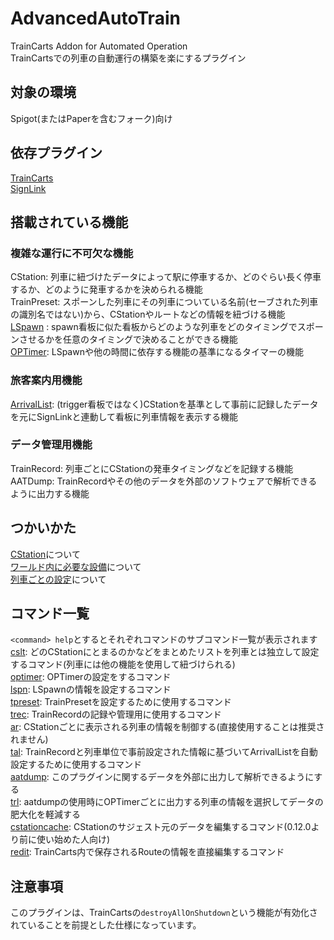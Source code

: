 # AdvancedAutoTrain
TrainCarts Addon for Automated Operation  
TrainCartsでの列車の自動運行の構築を楽にするプラグイン

## 対象の環境
Spigot(またはPaperを含むフォーク)向け

## 依存プラグイン
[TrainCarts](https://modrinth.com/plugin/traincarts)  
[SignLink](https://www.spigotmc.org/resources/signlink.39593/)

## 搭載されている機能
### 複雑な運行に不可欠な機能
CStation: 列車に紐づけたデータによって駅に停車するか、どのぐらい長く停車するか、どのように発車するかを決められる機能  
TrainPreset: スポーンした列車にその列車についている名前(セーブされた列車の識別名ではない)から、CStationやルートなどの情報を紐づける機能  
[LSpawn](docs/LSpawn.md) : spawn看板に似た看板からどのような列車をどのタイミングでスポーンさせるかを任意のタイミングで決めることができる機能  
[OPTimer](docs/OPTimer.md): LSpawnや他の時間に依存する機能の基準になるタイマーの機能

### 旅客案内用機能
[ArrivalList](docs/ArrivalList.md): (trigger看板ではなく)CStationを基準として事前に記録したデータを元にSignLinkと連動して看板に列車情報を表示する機能

### データ管理用機能
TrainRecord: 列車ごとにCStationの発車タイミングなどを記録する機能  
AATDump: TrainRecordやその他のデータを外部のソフトウェアで解析できるように出力する機能

## つかいかた
[CStation](docs/CStation.md)について  
[ワールド内に必要な設備](docs/SettingInWorld.md)について  
[列車ごとの設定](docs/Train.md)について  

## コマンド一覧
`<command> help`とするとそれぞれコマンドのサブコマンド一覧が表示されます  
[cslt](docs/commands/cslt.md): どのCStationにとまるのかなどをまとめたリストを列車とは独立して設定するコマンド(列車には他の機能を使用して紐づけられる)    
[optimer](docs/commands/optimer.md): OPTimerの設定をするコマンド     
[lspn](docs/commands/lspn.md): LSpawnの情報を設定するコマンド  
[tpreset](docs/commands/tpreset.md): TrainPresetを設定するために使用するコマンド    
[trec](docs/commands/trec.md): TrainRecordの記録や管理用に使用するコマンド   
[ar](docs/commands/ar.md): CStationごとに表示される列車の情報を制御する(直接使用することは推奨されません)  
[tal](docs/commands/tal.md): TrainRecordと列車単位で事前設定された情報に基づいてArrivalListを自動設定するために使用するコマンド     
[aatdump](docs/commands/aatdump.md): このプラグインに関するデータを外部に出力して解析できるようにする   
[trl](docs/commands/trl.md): aatdumpの使用時にOPTimerごとに出力する列車の情報を選択してデータの肥大化を軽減する     
[cstationcache](docs/commands/cstationcache.md): CStationのサジェスト元のデータを編集するコマンド(0.12.0より前に使い始めた人向け)   
[redit](docs/commands/redit): TrainCarts内で保存されるRouteの情報を直接編集するコマンド

## 注意事項
このプラグインは、TrainCartsの`destroyAllOnShutdown`という機能が有効化されていることを前提とした仕様になっています。